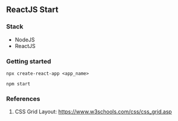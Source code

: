 ## ReactJS Start

### Stack

* NodeJS
* ReactJS

### Getting started

`npx create-react-app <app_name>`

`npm start`

### References

1. CSS Grid Layout:
    https://www.w3schools.com/css/css_grid.asp

